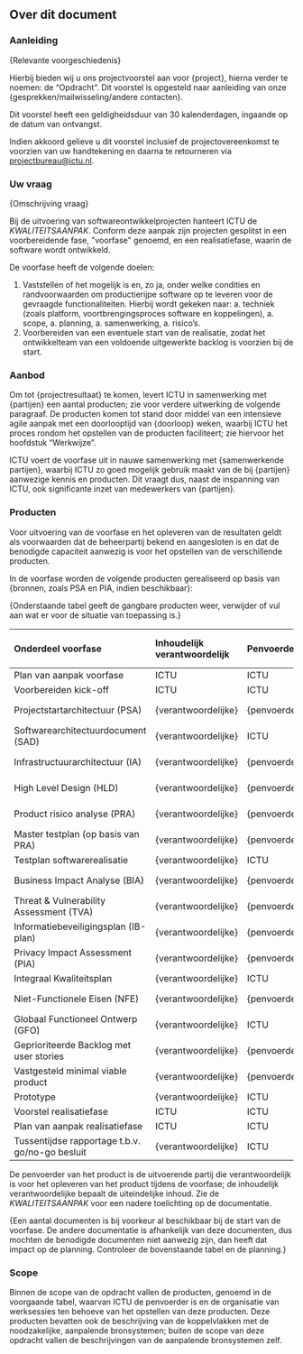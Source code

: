 ## Over dit document

### Aanleiding

{Relevante voorgeschiedenis}

Hierbij bieden wij u ons projectvoorstel aan voor {project}, hierna verder te noemen: de “Opdracht”. Dit voorstel is opgesteld naar aanleiding van onze {gesprekken/mailwisseling/andere contacten}.

Dit voorstel heeft een geldigheidsduur van 30 kalenderdagen, ingaande op de datum van ontvangst.

Indien akkoord gelieve u dit voorstel inclusief de projectovereenkomst te voorzien van uw handtekening en daarna te retourneren via projectbureau@ictu.nl.

### Uw vraag

{Omschrijving vraag}

Bij de uitvoering van softwareontwikkelprojecten hanteert ICTU de $KWALITEITSAANPAK$. Conform deze aanpak zijn projecten gesplitst in een voorbereidende fase, "voorfase" genoemd, en een realisatiefase, waarin de software wordt ontwikkeld.

De voorfase heeft de volgende doelen:

1. Vaststellen of het mogelijk is en, zo ja, onder welke condities en randvoorwaarden om productierijpe software op te leveren voor de gevraagde functionaliteiten. Hierbij wordt gekeken naar:
    a. techniek (zoals platform, voortbrengingsproces software en koppelingen),
    a. scope,
    a. planning,
    a. samenwerking,
    a. risico’s.
1. Voorbereiden van een eventuele start van de realisatie, zodat het ontwikkelteam van een voldoende uitgewerkte backlog is voorzien bij de start.

### Aanbod

Om tot {projectresultaat} te komen, levert ICTU in samenwerking met {partijen} een aantal producten; zie voor verdere uitwerking de volgende paragraaf. De producten komen tot stand door middel van een intensieve agile aanpak met een doorlooptijd van {doorloop} weken, waarbij ICTU het proces rondom het opstellen van de producten faciliteert; zie hiervoor het hoofdstuk “Werkwijze”.

ICTU voert de voorfase uit in nauwe samenwerking met {samenwerkende partijen}, waarbij ICTU zo goed mogelijk gebruik maakt van de bij {partijen} aanwezige kennis en producten. Dit vraagt dus, naast de inspanning van ICTU, ook significante inzet van medewerkers van {partijen}.

### Producten

Voor uitvoering van de voorfase en het opleveren van de resultaten geldt als voorwaarden dat de beheerpartij bekend en aangesloten is en dat de benodigde capaciteit aanwezig is voor het opstellen van de verschillende producten.

In de voorfase worden de volgende producten gerealiseerd op basis van {bronnen, zoals PSA en PIA, indien beschikbaar}:

{Onderstaande tabel geeft de gangbare producten weer, verwijder of vul aan wat er voor de situatie van toepassing is.}

| Onderdeel voorfase                              | Inhoudelijk verantwoordelijk | Penvoerder   | Review en meewerken aan |
|:------------------------------------------------|:-----------------------------|:-------------|:------------------------|
| Plan van aanpak voorfase                        | ICTU                         | ICTU         | {reviewers}             |
| Voorbereiden kick-off                           | ICTU                         | ICTU         | {reviewers}             |
| Projectstartarchitectuur (PSA)                  | {verantwoordelijke}          | {penvoerder} | ICTU, {reviewers}       |
| Softwarearchitectuurdocument (SAD)              | {verantwoordelijke}          | ICTU         | {reviewers}             |
| Infrastructuurarchitectuur (IA)                 | {verantwoordelijke}          | {penvoerder} | ICTU, {reviewers}       |
| High Level Design (HLD)                         | {verantwoordelijke}          | {penvoerder} | ICTU, {reviewers}       |
| Product risico analyse (PRA)                    | {verantwoordelijke}          | {penvoerder} | ICTU, {reviewers}       |
| Master testplan (op basis van PRA)              | {verantwoordelijke}          | {penvoerder} | ICTU, {reviewers}       |
| Testplan softwarerealisatie                     | {verantwoordelijke}          | ICTU         | {reviewers}             |
| Business Impact Analyse (BIA)                   | {verantwoordelijke}          | {penvoerder} | ICTU, {reviewers}       |
| Threat & Vulnerability Assessment (TVA)         | {verantwoordelijke}          | {penvoerder} | ICTU, {reviewers}       |
| Informatiebeveiligingsplan  (IB-plan)           | {verantwoordelijke}          | {penvoerder} | ICTU, {reviewers}       |
| Privacy Impact Assessment (PIA)                 | {verantwoordelijke}          | {penvoerder} | ICTU, {reviewers}       |
| Integraal Kwaliteitsplan                        | {verantwoordelijke}          | ICTU         | {reviewers}             |
| Niet-Functionele Eisen (NFE)                    | {verantwoordelijke}          | {penvoerder} | ICTU, {reviewers}       |
| Globaal Functioneel Ontwerp (GFO)               | {verantwoordelijke}          | ICTU         | {reviewers}             |
| Geprioriteerde Backlog met user stories         | {verantwoordelijke}          | {penvoerder} | ICTU, {reviewers}       |
| Vastgesteld minimal viable product              | {verantwoordelijke}          | {penvoerder} | ICTU, {reviewers}       |
| Prototype                                       | {verantwoordelijke}          | ICTU         | {reviewers}             |
| Voorstel realisatiefase                         | ICTU                         | ICTU         | {reviewers}             |
| Plan van aanpak realisatiefase                  | ICTU                         | ICTU         | {reviewers}             |
| Tussentijdse rapportage t.b.v. go/no-go besluit | {verantwoordelijke}          | ICTU         | {reviewers}             |

De penvoerder van het product is de uitvoerende partij die verantwoordelijk is voor het opleveren van het product tijdens de voorfase; de inhoudelijk verantwoordelijke bepaalt de uiteindelijke inhoud. Zie de $KWALITEITSAANPAK$ voor een nadere toelichting op de documentatie.

{Een aantal documenten is bij voorkeur al beschikbaar bij de start van de voorfase. De andere documentatie is afhankelijk van deze documenten, dus mochten de benodigde documenten niet aanwezig zijn, dan heeft dat impact op de planning. Controleer de bovenstaande tabel en de planning.}

### Scope

Binnen de scope van de opdracht vallen de producten, genoemd in de voorgaande tabel, waarvan ICTU de penvoerder is en de organisatie van werksessies ten behoeve van het opstellen van deze producten. Deze producten bevatten ook de beschrijving van de koppelvlakken met de noodzakelijke, aanpalende bronsystemen; buiten de scope van deze opdracht vallen de beschrijvingen van de aanpalende bronsystemen zelf.
